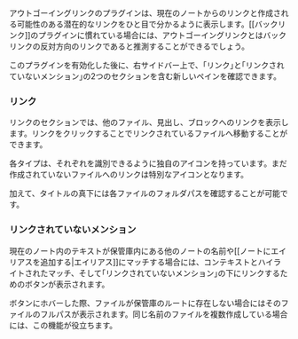 アウトゴーイングリンクのプラグインは、現在のノートからのリンクと作成される可能性のある潜在的なリンクをひと目で分かるように表示します。[[バックリンク]]のプラグインに慣れている場合には、アウトゴーイングリンクとはバックリンクの反対方向のリンクであると推測することができるでしょう。

このプラグインを有効化した後に、右サイドバー上で、｢リンク｣と｢リンクされていないメンション｣の2つのセクションを含む新しいペインを確認できます。

### リンク

リンクのセクションでは、他のファイル、見出し、ブロックへのリンクを表示します。リンクをクリックすることでリンクされているファイルへ移動することができます。

各タイプは、それぞれを識別できるように独自のアイコンを持っています。まだ作成されていないファイルへのリンクは特別なアイコンとなります。

加えて、タイトルの真下には各ファイルのフォルダパスを確認することが可能です。

### リンクされていないメンション

現在のノート内のテキストが保管庫内にある他のノートの名前や[[ノートにエイリアスを追加する|エイリアス]]にマッチする場合には、コンテキストとハイライトされたマッチ、そして｢リンクされていないメンション｣の下にリンクするためのボタンが表示されます。

ボタンにホバーした際、ファイルが保管庫のルートに存在しない場合にはそのファイルのフルパスが表示されます。同じ名前のファイルを複数作成している場合には、この機能が役立ちます。
